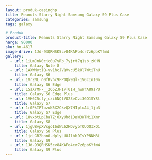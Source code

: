 ```yaml
---
layout: produk-casinghp
title: Peanuts Starry Night Samsung Galaxy S9 Plus Case
categories: samsung
tags: galaxy

# Produk
product-title: Peanuts Starry Night Samsung Galaxy S9 Plus Case
harga: 90000
sku: hn-4617
image-drive: 1Jd-93QRHSK5cv84KAFo4cr7z6pbKYfmW
gallery:
  - url: 1iLmJnN0cjc0u7yRb_7yjrt7q1sb_zKHN
    title: Galaxy Note 8
  - url: 1AXWMytIQ-yv1hcJVQVvcU5kOl7WtiTnU
    title: Galaxy S6
  - url: 1VrZNL_n0fRvhc9FPOQk9Ql-1VGcInI0n
    title: Galaxy S6 Edge
  - url: 1SsXYMF-__265ZJHIvT0IH_nwWrA89sPU
    title: Galaxy S6 Edge Plus
  - url: 1VH6C5cfy_czi6NQlVO23eCzi3GO1SYSl
    title: Galaxy S7
  - url: 1r0PkIP7ozuK5X2CkvQX7HIpluA4_1ju3
    title: Galaxy S7 Edge
  - url: 18vxbtLpCbaTZj0XyUhd1DaW3WTMi1Xmr
    title: Galaxy S8
  - url: 1jgUBvpXVsgoI6dWL62HDvyoTQUQQIxQ1
    title: Galaxy S8 Plus
  - url: 1jcLGB2bnn0-dplyLU8JlbkDIvYPNNM8L
    title: Galaxy S9
  - url: 1Jd-93QRHSK5cv84KAFo4cr7z6pbKYfmW
    title: Galaxy S9 Plus
---
```

